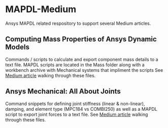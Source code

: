 # MAPDL-Medium
Ansys MAPDL related respository to support several Medium articles. 

## Computing Mass Properties of Ansys Dynamic Models
Commands / scripts to calculate and export component mass details to a text file.
MAPDL scripts are located in the Mass folder along with a workbench archive with Mechanical systems that impliment the scripts
See [Medium article](https://medium.com/@steve.kiefer/computing-mass-properties-of-ansys-dynamic-models-f0d8dacb2d7c) walking through these files.

## Ansys Mechanical: All About Joints
Command snippets for defining joint stiffness (linear & non-linear), damping, and element type (MPC184 vs COMBI250) as well as a MAPDL script to export joint forces to a text file. 
See [Medium article](https://medium.com/@steve.kiefer/ansys-mechanical-all-about-joints-173f1fa40e15) walking through these files.
